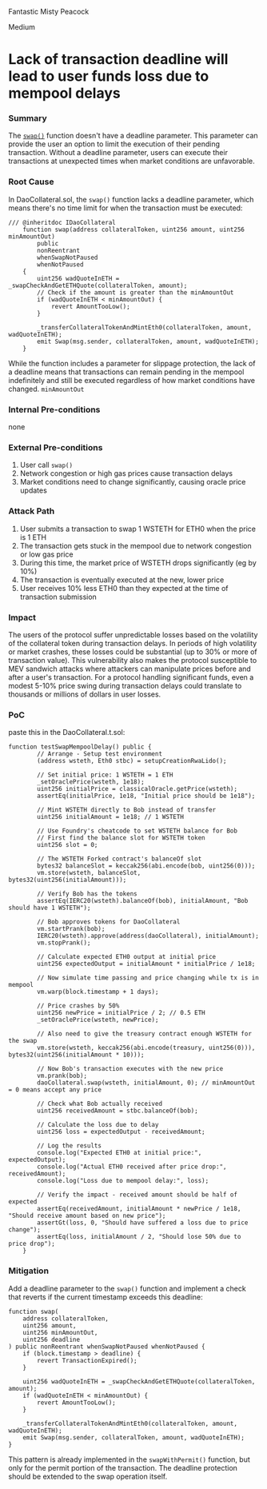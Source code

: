 Fantastic Misty Peacock

Medium

# Lack of transaction deadline will lead to user funds loss due to mempool delays

### Summary

The [`swap()`](https://github.com/sherlock-audit/2025-05-usual-eth0/blob/main/eth0-protocol/src/daoCollateral/DaoCollateral.sol#L504-L518) function doesn't have a deadline parameter. This parameter can provide the user an option to limit the execution of their pending transaction. Without a deadline parameter, users can execute their transactions at unexpected times when market conditions are unfavorable.

### Root Cause

In DaoCollateral.sol, the `swap()` function lacks a deadline parameter, which means there's no time limit for when the transaction must be executed:

```solidity
/// @inheritdoc IDaoCollateral
    function swap(address collateralToken, uint256 amount, uint256 minAmountOut)
        public
        nonReentrant
        whenSwapNotPaused
        whenNotPaused
    {
        uint256 wadQuoteInETH = _swapCheckAndGetETHQuote(collateralToken, amount);
        // Check if the amount is greater than the minAmountOut
        if (wadQuoteInETH < minAmountOut) {
            revert AmountTooLow();
        }

        _transferCollateralTokenAndMintEth0(collateralToken, amount, wadQuoteInETH);
        emit Swap(msg.sender, collateralToken, amount, wadQuoteInETH);
    }
```

While the function includes a parameter for slippage protection, the lack of a deadline means that transactions can remain pending in the mempool indefinitely and still be executed regardless of how market conditions have changed. `minAmountOut`


### Internal Pre-conditions

none

### External Pre-conditions

1. User call `swap()` 
2. Network congestion or high gas prices cause transaction delays
3. Market conditions need to change significantly, causing oracle price updates


### Attack Path

1. User submits a transaction to swap 1 WSTETH for ETH0 when the price is 1 ETH
2. The transaction gets stuck in the mempool due to network congestion or low gas price
3. During this time, the market price of WSTETH drops significantly (eg by 10%)
4. The transaction is eventually executed at the new, lower price
5. User receives 10% less ETH0 than they expected at the time of transaction submission


### Impact

The users of the protocol suffer unpredictable losses based on the volatility of the collateral token during transaction delays. In periods of high volatility or market crashes, these losses could be substantial (up to 30% or more of transaction value). This vulnerability also makes the protocol susceptible to MEV sandwich attacks where attackers can manipulate prices before and after a user's transaction.
For a protocol handling significant funds, even a modest 5-10% price swing during transaction delays could translate to thousands or millions of dollars in user losses.


### PoC

paste this in the DaoCollateral.t.sol:

```solidity
function testSwapMempoolDelay() public {
        // Arrange - Setup test environment
        (address wsteth, Eth0 stbc) = setupCreationRwaLido();

        // Set initial price: 1 WSTETH = 1 ETH
        _setOraclePrice(wsteth, 1e18);
        uint256 initialPrice = classicalOracle.getPrice(wsteth);
        assertEq(initialPrice, 1e18, "Initial price should be 1e18");

        // Mint WSTETH directly to Bob instead of transfer
        uint256 initialAmount = 1e18; // 1 WSTETH

        // Use Foundry's cheatcode to set WSTETH balance for Bob
        // First find the balance slot for WSTETH token
        uint256 slot = 0;

        // The WSTETH Forked contract's balanceOf slot
        bytes32 balanceSlot = keccak256(abi.encode(bob, uint256(0)));
        vm.store(wsteth, balanceSlot, bytes32(uint256(initialAmount)));

        // Verify Bob has the tokens
        assertEq(IERC20(wsteth).balanceOf(bob), initialAmount, "Bob should have 1 WSTETH");

        // Bob approves tokens for DaoCollateral
        vm.startPrank(bob);
        IERC20(wsteth).approve(address(daoCollateral), initialAmount);
        vm.stopPrank();

        // Calculate expected ETH0 output at initial price
        uint256 expectedOutput = initialAmount * initialPrice / 1e18;

        // Now simulate time passing and price changing while tx is in mempool
        vm.warp(block.timestamp + 1 days);

        // Price crashes by 50%
        uint256 newPrice = initialPrice / 2; // 0.5 ETH
        _setOraclePrice(wsteth, newPrice);

        // Also need to give the treasury contract enough WSTETH for the swap
        vm.store(wsteth, keccak256(abi.encode(treasury, uint256(0))), bytes32(uint256(initialAmount * 10)));

        // Now Bob's transaction executes with the new price
        vm.prank(bob);
        daoCollateral.swap(wsteth, initialAmount, 0); // minAmountOut = 0 means accept any price

        // Check what Bob actually received
        uint256 receivedAmount = stbc.balanceOf(bob);

        // Calculate the loss due to delay
        uint256 loss = expectedOutput - receivedAmount;

        // Log the results
        console.log("Expected ETH0 at initial price:", expectedOutput);
        console.log("Actual ETH0 received after price drop:", receivedAmount);
        console.log("Loss due to mempool delay:", loss);

        // Verify the impact - received amount should be half of expected
        assertEq(receivedAmount, initialAmount * newPrice / 1e18, "Should receive amount based on new price");
        assertGt(loss, 0, "Should have suffered a loss due to price change");
        assertEq(loss, initialAmount / 2, "Should lose 50% due to price drop");
    }
```

### Mitigation

Add a deadline parameter to the `swap()` function and implement a check that reverts if the current timestamp exceeds this deadline:


```solidity
function swap(
    address collateralToken,
    uint256 amount,
    uint256 minAmountOut,
    uint256 deadline
) public nonReentrant whenSwapNotPaused whenNotPaused {
    if (block.timestamp > deadline) {
        revert TransactionExpired();
    }
    
    uint256 wadQuoteInETH = _swapCheckAndGetETHQuote(collateralToken, amount);
    if (wadQuoteInETH < minAmountOut) {
        revert AmountTooLow();
    }

    _transferCollateralTokenAndMintEth0(collateralToken, amount, wadQuoteInETH);
    emit Swap(msg.sender, collateralToken, amount, wadQuoteInETH);
}
```

This pattern is already implemented in the `swapWithPermit()` function, but only for the permit portion of the transaction. The deadline protection should be extended to the swap operation itself.
